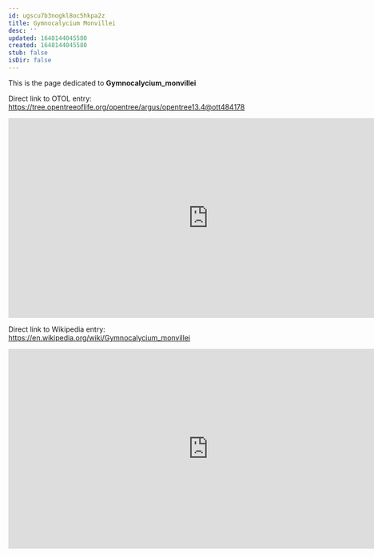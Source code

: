 ```yaml
---
id: ugscu7b3nogkl8oc5hkpa2z
title: Gymnocalycium Monvillei
desc: ''
updated: 1648144045580
created: 1648144045580
stub: false
isDir: false
---
```

This is the page dedicated to **Gymnocalycium_monvillei**


Direct link to OTOL entry: https://tree.opentreeoflife.org/opentree/argus/opentree13.4@ott484178



<html>
    <body>
    <iframe src="https://tree.opentreeoflife.org/opentree/argus/opentree13.4@ott484178"
    width="800" height="400" frameborder="0" allowfullscreen> </iframe>
    </body>
</html>
    


Direct link to Wikipedia entry: https://en.wikipedia.org/wiki/Gymnocalycium_monvillei



<html>
    <body>
    <iframe src="https://en.wikipedia.org/wiki/Gymnocalycium_monvillei"
    width="800" height="400" frameborder="0" allowfullscreen> </iframe>
    </body>
</html>
    
